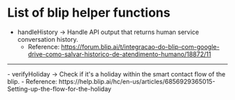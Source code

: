 <h1>List of blip helper functions</h1>


- handleHistory -> Handle API output that returns human service conversation history.
    - Reference: https://forum.blip.ai/t/integracao-do-blip-com-google-drive-como-salvar-historico-de-atendimento-humano/18872/11
<hr/>
- verifyHoliday -> Check if it's a holiday within the smart contact flow of the blip.
    - Reference: https://help.blip.ai/hc/en-us/articles/6856929365015-Setting-up-the-flow-for-the-holiday
